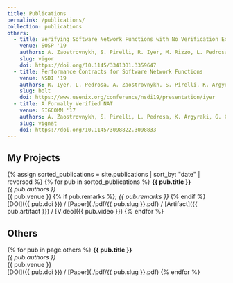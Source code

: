 ```yaml
---
title: Publications
permalink: /publications/
collection: publications
others:
  - title: Verifying Software Network Functions with No Verification Expertise
    venue: SOSP '19
    authors: A. Zaostrovnykh, S. Pirelli, R. Iyer, M. Rizzo, L. Pedrosa, K. Argyraki, G. Candea
    slug: vigor
    doi: https://doi.org/10.1145/3341301.3359647
  - title: Performance Contracts for Software Network Functions
    venue: NSDI '19
    authors: R. Iyer, L. Pedrosa, A. Zaostrovnykh, S. Pirelli, K. Argyraki, G. Candea
    slug: bolt
    doi: https://www.usenix.org/conference/nsdi19/presentation/iyer
  - title: A Formally Verified NAT
    venue: SIGCOMM '17
    authors: A. Zaostrovnykh, S. Pirelli, L. Pedrosa, K. Argyraki, G. Candea
    slug: vignat
    doi: https://doi.org/10.1145/3098822.3098833
---
```


## My Projects

{% assign sorted_publications = site.publications | sort_by: "date" | reversed %}
{% for pub in sorted_publications %}
  **{{ pub.title }}** <br>
  *{{ pub.authors }}* <br>
  {{ pub.venue }} {% if pub.remarks %}; *{{ pub.remarks }}* {% endif %} <br>
  [DOI]({{ pub.doi }}) / [Paper](./pdf/{{ pub.slug }}.pdf) / [Artifact]({{ pub.artifact }}) / [Video]({{ pub.video }})
{% endfor %}


## Others

{% for pub in page.others %}
  **{{ pub.title }}** <br>
  *{{ pub.authors }}* <br>
  {{ pub.venue }} <br>
  [DOI]({{ pub.doi }}) / [Paper](./pdf/{{ pub.slug }}.pdf)
{% endfor %}
